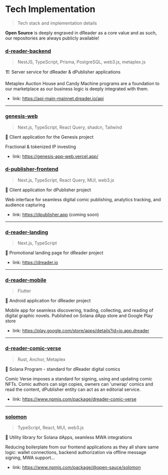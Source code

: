 # Tech Implementation
> Tech stack and implementation details

**Open Source** is deeply engraved in dReader as a core value and as such, our repositories are always publicly available!

### [d-reader-backend](https://github.com/d-reader-organization/d-reader-backend)
> NestJS, TypeScript, Prisma, PostgreSQL, web3.js, metaplex.js

🏗️ Server service for dReader & dPublisher applications

Metaplex Auction House and Candy Machine programs are a foundation to our marketplace as our business logic is deeply integrated with them.

- link: https://api-main-mainnet.dreader.io/api
---

### [genesis-web](https://github.com/d-reader-organization/genesis-web)
> Next.js, TypeScript, React Query, shadcn, Tailwind

📖 Client application for the Genesis project

Fractional & tokenized IP investing

- link: https://genesis-app-web.vercel.app/

### [d-publisher-frontend](https://github.com/d-reader-organization/d-publisher-frontend)
> Next.js, TypeScript, React Query, MUI, web3.js

📖 Client application for dPublisher project

Web interface for seamless digital comic publishing, analytics tracking, and audience capturing

- link: https://dpublisher.app (coming soon)


---

### [d-reader-landing](https://github.com/d-reader-organization/landing-page)
> Next.js, TypeScript

🔖 Promotional landing page for dReader project

- link: https://dreader.io

---

### [d-reader-mobile](https://github.com/d-reader-organization/d-reader-flutter)
> Flutter

📱 Android application for dReader project

Mobile app for seamless discovering, trading, collecting, and reading of digital graphic novels. Published on Solana dApp store and Google Play store

- link: https://play.google.com/store/apps/details?id=io.app.dreader

---

### [d-reader-comic-verse](https://github.com/d-reader-organization/d-reader-comic-verse)
> Rust, Anchor, Metaplex

‍🫴 Solana Program - standard for dReader digital comics

Comic Verse imposes a standard for signing, using and updating comic NFTs. Comic authors can sign copies, owners can 'unwrap' comics and read the content, dPublisher entity can act as an editorial service.

- link: https://www.npmjs.com/package/dreader-comic-verse

---

### [solomon](https://github.com/d-reader-organization/solomon)
> TypeScript, React, MUI, web3.js

‍🫴 Utility library for Solana dApps, seamless MWA integrations

Reducing boilerplate from our frontend applications as they all share same logic: wallet connections, backend authorization via offline message signing, MWA support...

- link: https://www.npmjs.com/package/@open-sauce/solomon
